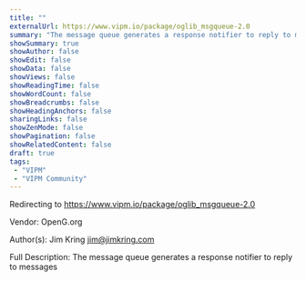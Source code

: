 ```yaml
---
title: ""
externalUrl: https://www.vipm.io/package/oglib_msgqueue-2.0
summary: "The message queue generates a response notifier to reply to messages."
showSummary: true
showAuthor: false
showEdit: false
showData: false
showViews: false
showReadingTime: false
showWordCount: false
showBreadcrumbs: false
showHeadingAnchors: false
sharingLinks: false
showZenMode: false
showPagination: false
showRelatedContent: false
draft: true
tags:
 - "VIPM"
 - "VIPM Community"
---
```


Redirecting to https://www.vipm.io/package/oglib_msgqueue-2.0

Vendor: OpenG.org

Author(s): Jim Kring <jim@jimkring.com>
 
Full Description:
The message queue generates a response notifier to reply to messages